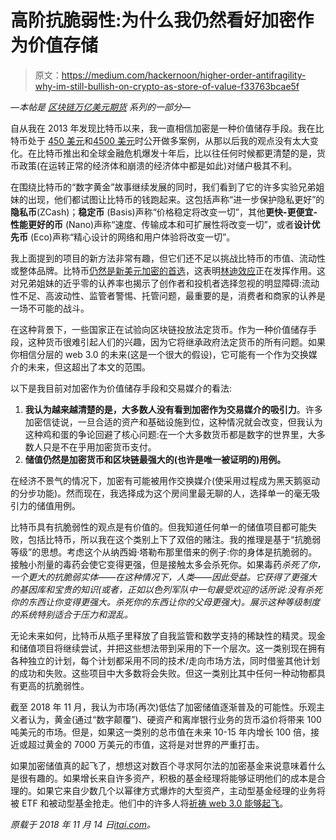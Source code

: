 # 高阶抗脆弱性:为什么我仍然看好加密作为价值存储

> 原文：<https://medium.com/hackernoon/higher-order-antifragility-why-im-still-bullish-on-crypto-as-store-of-value-f33763bcae5f>

*—本帖是* [*区块链万亿美元期货*](https://itai.com/2018/11/14/blockchains-trillion-dollar-futures/) *系列的一部分—*

自从我在 2013 年发现比特币以来，我一直相信加密是一种价值储存手段。我在比特币处于 [450 美元](http://qr.ae/TUGZ28)和[4500 美元](https://www.forbes.com/sites/outofasia/2017/10/25/bitcoins-ipo-moment-has-arrived/#1f5a80911c1f)时公开做多案例，从那以后我的观点没有太大变化。在比特币推出和全球金融危机爆发十年后，比以往任何时候都更清楚的是，货币政策(在运转正常的经济体和崩溃的经济体中都是如此)对储户极其不利。

在围绕比特币的“数字黄金”故事继续发展的同时，我们看到了它的许多实验兄弟姐妹的出现，他们都试图让比特币的钱跑起来。这包括声称“进一步保护隐私更好”的**隐私币**(ZCash)；**稳定币** (Basis)声称“价格稳定将改变一切”，其他**更快-更便宜-性能更好的币** (Nano)声称“速度、传输成本和可扩展性将改变一切”，或者**设计优先币** (Eco)声称“精心设计的网络和用户体验将改变一切”。

我上面提到的项目的新方法非常有趣，但它们还不足以挑战比特币的市值、流动性或整体品牌。比特币[仍然是新美元加密的首选](https://www.forbes.com/sites/michaeldelcastillo/2018/10/15/fidelity-launches-institutional-platform-for-bitcoin-and-ethereum/)，这表明[林迪效应](https://en.wikipedia.org/wiki/Lindy_effect)正在发挥作用。这对兄弟姐妹的近乎零的认养率也揭示了创作者和投机者选择忽视的明显障碍:流动性不足、高波动性、监管者警惕、托管问题，最重要的是，消费者和商家的认养是一场不可能的战斗。

在这种背景下，一些国家正在试验向区块链投放法定货币。作为一种价值储存手段，这种货币很难引起人们的兴趣，因为它将继承政府法定货币的所有问题。如果你相信分层的 web 3.0 的未来(这是一个很大的假设)，它可能有一个作为交换媒介的未来，但这超出了本文的范围。

以下是我目前对加密作为价值储存手段和交易媒介的看法:

1.  **我认为越来越清楚的是，大多数人没有看到加密作为交易媒介的吸引力**。许多加密信徒说，一旦合适的资产和基础设施到位，这种情况就会改变，但我认为这种鸡和蛋的争论回避了核心问题:在一个大多数货币都是数字的世界里，大多数人只是不在乎用加密货币支付。
2.  **储值仍然是加密货币和区块链最强大的(也许是唯一被证明的)用例。**

在经济不景气的情况下，加密有可能被用作交换媒介(使采用过程成为黑天鹅驱动的分步功能)。然而现在，我选择成为这个房间里最无聊的人，选择单一的毫无吸引力的储值用例。

比特币具有抗脆弱性的观点是有价值的。但我知道任何单一的储值项目都可能失败，包括比特币，所以我在这个类别上下了双倍的赌注。我的推理是基于“抗脆弱等级”的思想。考虑这个从纳西姆·塔勒布那里借来的例子:你的身体是抗脆弱的。接触小剂量的毒药会使它变得更强，但是接触太多会杀死你。如果毒药*杀死了你，一个更大的抗脆弱实体——在这种情况下，人类——因此受益。它获得了更强大的基因库和宝贵的知识(或者，正如以色列军队中一句最受欢迎的话所说:*没有杀死你的东西让你变得更强大。杀死你的东西让你的父母更强大*)。展示这种等级制度的系统特别适合于压力和混乱。*

无论未来如何，比特币从瓶子里释放了自我监管和数学支持的稀缺性的精灵。现金和储值项目将继续尝试，并把这些想法带到采用的下一个层次。这一类别现在拥有各种独立的计划，每个计划都采用不同的技术/走向市场方法，同时借鉴其他计划的成功和失败。这些项目中大多数将会失败。但这一类别比其中任何一种动物都具有更高的抗脆弱性。

截至 2018 年 11 月，我认为市场(再次)低估了加密储值逐渐普及的可能性。乐观主义者认为，黄金(通过“数字颠覆”)、硬资产和离岸银行业务的货币溢价将带来 100 吨美元的市场。但是，如果这一类别的总市值在未来 10-15 年内增长 100 倍，接近或超过黄金的 7000 万美元的市值，这将是对世界的严重打击。

如果加密储值真的起飞了，想想这对数百个寻求阿尔法的加密基金来说意味着什么是很有趣的。如果增长来自许多资产，积极的基金经理将能够证明他们的成本是合理的。如果它来自少数几个以幂律方式爆炸的大型资产，主动型基金经理的业务将被 ETF 和被动型基金抢走。他们中的许多人将[祈祷 web 3.0 能够起飞](https://itai.com/2018/11/14/blockchains-trillion-dollar-futures-web-3-0/)。

*原载于 2018 年 11 月 14 日*[*itai.com*](https://itai.com/2018/11/14/higher-order-antifragility-why-im-still-bullish-on-crypto-as-store-of-value/)*。*